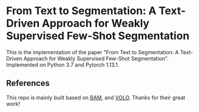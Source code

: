 # From Text to Segmentation: A Text-Driven Approach for Weakly Supervised Few-Shot Segmentation
This is the implementation of the paper "From Text to Segmentation: A Text-Driven Approach for Weakly Supervised Few-Shot Segmentation". Implemented on Python 3.7 and Pytorch 1.13.1.

## References
This repo is mainly built based on [BAM](https://github.com/chunbolang/BAM), and [VOLO](https://github.com/sail-sg/volo). Thanks for their great work!
